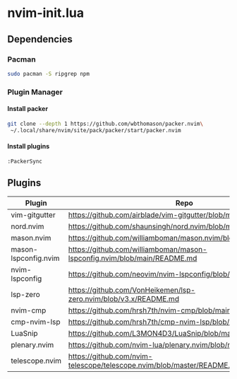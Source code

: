 # nvim-init.lua

## Dependencies
### Pacman
```bash
sudo pacman -S ripgrep npm
```
### Plugin Manager
#### Install packer
```bash
git clone --depth 1 https://github.com/wbthomason/packer.nvim\
 ~/.local/share/nvim/site/pack/packer/start/packer.nvim
```
#### Install plugins
```vim
:PackerSync
```

## Plugins
| Plugin | Repo |
| ------ | ---- |
| vim-gitgutter | https://github.com/airblade/vim-gitgutter/blob/main/README.mkd |
| nord.nvim | https://github.com/shaunsingh/nord.nvim/blob/master/README.md |
| mason.nvim | https://github.com/williamboman/mason.nvim/blob/main/README.md |
| mason-lspconfig.nvim | https://github.com/williamboman/mason-lspconfig.nvim/blob/main/README.md |
| nvim-lspconfig | https://github.com/neovim/nvim-lspconfig/blob/master/README.md |
| lsp-zero | https://github.com/VonHeikemen/lsp-zero.nvim/blob/v3.x/README.md |
| nvim-cmp | https://github.com/hrsh7th/nvim-cmp/blob/main/README.md |
| cmp-nvim-lsp | https://github.com/hrsh7th/cmp-nvim-lsp/blob/main/README.md |
| LuaSnip | https://github.com/L3MON4D3/LuaSnip/blob/master/README.md |
| plenary.nvim | https://github.com/nvim-lua/plenary.nvim/blob/master/README.md |
| telescope.nvim | https://github.com/nvim-telescope/telescope.nvim/blob/master/README.md |
